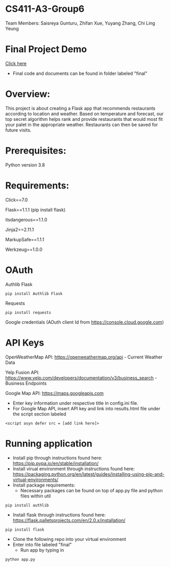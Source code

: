# CS411-A3-Group6
Team Members: Saisreya Gunturu, Zhifan Xue, Yuyang Zhang, Chi Ling Yeung
# Final Project Demo
[Click here](https://drive.google.com/file/d/1Pk0GHcVywG__QOkisT5ko84yzXEvulIl/view?usp=sharing)

* Final code and documents can be found in folder labeled "final"

# Overview:

This project is about creating a Flask app that recommends restaurants according to location and weather. Based on temperature and forecast, our top secret algorithm helps rank and provide restaurants that would most fit your palet in the appropriate weather. Restaurants can then be saved for future visits.

# Prerequisites:

Python version 3.8

# Requirements:

Click==7.0

Flask==1.1.1 (pip install flask)

itsdangerous==1.1.0

Jinja2==2.11.1

MarkupSafe==1.1.1

Werkzeug==1.0.0

# OAuth

Authlib Flask 
```
pip install Authlib Flask
```
Requests 
```
pip install requests
```

Google credentials (AOuth client Id from https://console.cloud.google.com)

# API Keys
OpenWeatherMap API:
https://openweathermap.org/api - Current Weather Data

Yelp Fusion API:
https://www.yelp.com/developers/documentation/v3/business_search -  Business Endpoints

Google Map API:
https://maps.googleapis.com

- Enter key information under respective title in config.ini file. 
- For Google Map API, insert API key and link into results.html file under the script section labeled 
```
<script asyn defer src = [add link here]>
```

# Running application
- Install pip through instructions found here: https://pip.pypa.io/en/stable/installation/
- Install virual environment through instructions found here: https://packaging.python.org/en/latest/guides/installing-using-pip-and-virtual-environments/
- Install package requirements:
    - Necessary packages can be found on top of app.py file and python files within util
```
pip install authlib
```
- Install flask through instructions found here: https://flask.palletsprojects.com/en/2.0.x/installation/
``` 
pip install flask
```
- Clone the following repo into your virtual environment
- Enter into file labeled "final"
    - Run app by typing in 
```
python app.py
```
  
